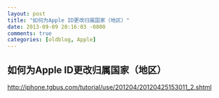 ```yaml
---
layout: post
title: "如何为Apple ID更改归属国家（地区）"
date: 2013-09-09 20:16:03 -0800
comments: true
categories: [oldblog, Apple] 
---
```


## 如何为Apple ID更改归属国家（地区）

http://iphone.tgbus.com/tutorial/use/201204/20120425153011_2.shtml